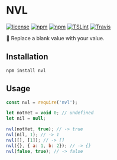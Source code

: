 # NVL
[![license](https://img.shields.io/github/license/gluons/NVL.svg?style=flat-square)](https://github.com/gluons/NVL/blob/master/LICENSE)
[![npm](https://img.shields.io/npm/v/nvl.svg?style=flat-square)](https://www.npmjs.com/package/nvl)
[![npm](https://img.shields.io/npm/dt/nvl.svg?style=flat-square)](https://www.npmjs.com/package/nvl)
[![TSLint](https://img.shields.io/badge/TSLint-gluons-15757B.svg?style=flat-square)](https://github.com/gluons/tslint-config-gluons)
[![Travis](https://img.shields.io/travis/gluons/NVL.svg?style=flat-square)](https://travis-ci.org/gluons/NVL)

🚮 Replace a blank value with your value.

## Installation
```
npm install nvl
```

## Usage
```javascript
const nvl = require('nvl');

let notYet = void 0; // undefined
let nil = null;

nvl(notYet, true); // -> true
nvl(nil, 1); // -> 1
nvl([], [1]); // -> []
nvl({}, { a: 1, b: 2}); // -> {}
nvl(false, true); // -> false
```
